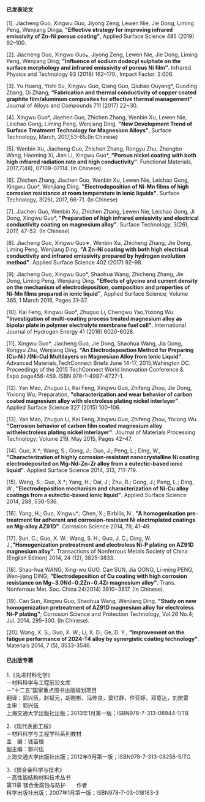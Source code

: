 #### 已发表论文
[1]. Jiacheng Guo, Xingwu Guo, Jiyong Zeng, Lewen Nie, Jie Dong, Liming Peng, Wenjiang Dinga, **"Effective strategy for improving infrared emissivity of Zn-Ni porous coating"**, Applied Surface Science 485 (2019) 92–100.

[2]. Jiacheng Guo, Xingwu Guo⁎, Jiyong Zeng, Lewen Nie, Jie Dong, Liming Peng, Wenjiang Ding; **"Influence of sodium dodecyl sulphate on the surface morphology and infrared emissivity of porous Ni film"**. Infrared Physics and Technology 93 (2018) 162–170., Impact Factor: 2.006.

[3]. Yu Huang, Yishi Su, Xingwu Guo, Qiang Guo, Qiubao Ouyang*, Guoding Zhang, Di Zhang; **"Fabrication and thermal conductivity of copper coated graphite film/aluminum composites for effective thermal management"**. Journal of Alloys and Compounds 711 (2017) 22~30.

[4]. Xingwu Guo*, Jiaehen Guo, Zhichen Zhang, Wenbin Xu, Lewen Nie, Leichao Gong, Liming Peng, Wenjiang Ding. **"New Development Trend of Surface Treatment Technology for Magnesium Alloys"**, Surface Technology, March, 2017,53-65.(In Chinese)

[5]. Wenbin Xu, Jiacheng Guo, Zhichen Zhang, Rongyu Zhu, Zhengbo Wang, Haoming Xi, Jian Li, Xingwu Guo*, **"Porous nickel coating with both high infrared radiation rate and high conductivity"**. Functional Materials, 2017,7(48), 07109-07114. (In Chinese)

[6]. Zhichen Zhang, Jiachen Guo, Wenbin Xu, Lewen Nie, Leichao Gong, Xingwu Guo*, Wenjiang Ding. **"Electrodeposition of Ni-Mn films of high corrosion resistance at room temperature in ionic liquids"**. Surface Technology, 3(26), 2017, 66-71. (In Chinese)

[7]. Jiachen Guo, Wenbin Xu, Zhichen Zhang, Lewen Nie, Leichao Gong, Ji Dong, Xingwu Guo*, **"Preparation of high infrared emissivity and electrical conductivity coating on magnesium alloy"**. Surface Technology, 3(26), 2017, 47-52. (In Chinese)

[8]. Jiacheng Guo, Xingwu Guo∗, Wenbin Xu, Zhicheng Zhang, Jie Dong, Liming Peng, Wenjiang Ding. **"A Zn-Ni coating with both high electrical conductivity and infrared emissivity prepared by hydrogen evolution method"**. Applied Surface Science 402 (2017) 92–98.

[9]. Jiacheng Guo, Xingwu Guo*, Shaohua Wang, Zhicheng Zhang, Jie Dong, Liming Peng, Wenjiang Ding. **"Effects of glycine and current density on the mechanism of electrodeposition, composition and properties of Ni-Mn films prepared in ionic liquid"**, Applied Surface Science, Volume 365, 1 March 2016, Pages 31–37. 

[10]. Kai Feng, Xingwu Guo*, Zhuguo Li, Chengwu Yao,Yixiong Wu. **"Investigation of multi-coating process treated magnesium alloy as bipolar plate in polymer electrolyte membrane fuel cell"**. International Journal of Hydrogen Energy 41 (2016) 6020-6028.

[11]. Xingwu Guo*, Jiacheng Guo, Jie Dong, Shaohua Wang, Jia Gong, Rongyu Zhu, Wenjiang Ding. **"An Electrodeposition Method for Preparing (Cu-Ni) /(Ni-Cu) Multilayers on Magnesium Alloy from Ionic Liquid"**. Advanced Materials,TechConnect Briefs June 14-17, 2015,Wahington DC. Proceedings of the 2015 TechConnect World Innovation Conference & Expo.page456-459. ISBN 978-1-4987-4727-1. 

[12]. Yan Mao, Zhuguo Li, Kai Feng, Xingwu Guo, Zhifeng Zhou, Jie Dong, Yixiong Wu; Preparation, **"characterization and wear behavior of carbon coated magnesium alloy with electroless plating nickel interlayer"**. Applied Surface Science 327 (2015) 100–106.

[13]. Yan Mao, Zhuguo Li, Kai Feng, Xingwu Guo, Zhifeng Zhou, Yixiong Wu. **"Corrosion behavior of carbon film coated magnesium alloy withelectroless plating nickel interlayer"**. Journal of Materials Processing Technology; Volume 219, May 2015, Pages 42–47.

[14]. Guo, X.*; Wang, S.; Gong, J.; Guo, J.; Peng, L.; Ding, W., **"Characterization of highly corrosion-resistant nanocrystalline Ni coating electrodeposited on Mg-Nd-Zn-Zr alloy from a eutectic-based ionic liquid"**. Applied Surface Science 2014, 313, 711-719.

[15]. Wang, S.; Guo, X.*; Yang, H.; Dai, J.; Zhu, R.; Gong, J.; Peng, L.; Ding, W., **"Electrodeposition mechanism and characterization of Ni-Cu alloy coatings from a eutectic-based ionic liquid"**. Applied Surface Science 2014, 288, 530-536.

[16]. Yang, H.; Guo, Xingwu*.; Chen, X.; Birbilis, N., **"A homogenisation pre-treatment for adherent and corrosion-resistant Ni electroplated coatings on Mg-alloy AZ91D"**. Corrosion Science 2014, 79, 41-49.

[17]. Sun, C.; Guo, X. W.; Wang, S. H.; Guo, J. C.; Ding, W. J.,**"Homogenization pretreatment and electroless Ni-P plating on AZ91D magnesium alloy"**. Transactions of Nonferrous Metals Society of China (English Edition) 2014, 24 (12), 3825-3833.

[18]. Shao-hua WANG, Xing-wu GUO, Can SUN, Jia GONG, Li-ming PENG, Wen-jiang DING; **"Electrodeposition of Cu coating with high corrosion resistance on Mg−3.0Nd−0.2Zn−0.4Zr magnesium alloy"**. Trans. Nonferrous Met. Soc. China 24(2014) 3810−3817. (In Chinese).

[19]. Can Sun, Xingwu Guo, Shaohua Wang, Wenjiang Ding. **"Study on new homogenization pretreatment of AZ91D magnesium alloy for electroless Ni-P plating"**; Corrosion Science and Protection Technology, Vol.26 No.4; Jul. 2014. 295-300. (In Chinese).

[20]. Wang, X. S.; Guo, X. W.; Li, X. D.; Ge, D. Y., **"Improvement on the fatigue performance of 2024-T4 alloy by synergistic coating technology"**. Materials 2014, 7 (5), 3533-3546.


#### 已出版专著
1.《先进材料化学》   
      －材料科学与工程前沿文库  
      －“十二五”国家重点图书出版规划项目  
翻译：郭兴伍，赵斌元，胡晓彬，冯传良，窦红静，仵亚婷，邓意达，刘庆雷  
主审：郭兴伍  
上海交通大学出版社出版；2013年1月第一版；ISBN978-7-313-08944-1/TB

2.《现代表面工程》  
       －材料科学与工程学科系列教材  
主　编：钱苗根  
副主编：郭兴伍  
上海交通大学出版社出版；2012年9月第一版；ISBN978-7-313-08256-5/TG

3.《镁合金科学与技术》    
－高性能结构材料技术丛书 <br/>
第11章 镁合金腐蚀与防护　　作者  
科学出版社出版；2007年1月第一版；ISBN978-7-03-018163-3  
